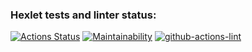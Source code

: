 ### Hexlet tests and linter status:

[![Actions Status](https://github.com/YazykovaDaria/frontend-project-lvl1/workflows/hexlet-check/badge.svg)](https://github.com/YazykovaDaria/frontend-project-lvl1/actions)
[![Maintainability](https://api.codeclimate.com/v1/badges/bc78c4eef56106c92828/maintainability)](https://codeclimate.com/github/YazykovaDaria/frontend-project-lvl1/maintainability)
[![github-actions-lint](https://github.com/YazykovaDaria/frontend-project-lvl1/actions/workflows/nodejs.yml/badge.svg)](https://github.com/YazykovaDaria/frontend-project-lvl1/actions)
